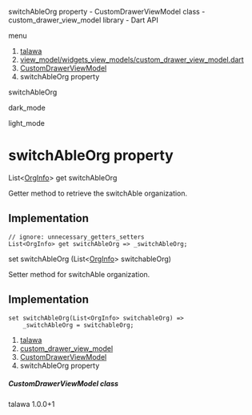 




switchAbleOrg property - CustomDrawerViewModel class - custom\_drawer\_view\_model library - Dart API







menu

1. [talawa](../../index.html)
2. [view\_model/widgets\_view\_models/custom\_drawer\_view\_model.dart](../../view_model_widgets_view_models_custom_drawer_view_model/view_model_widgets_view_models_custom_drawer_view_model-library.html)
3. [CustomDrawerViewModel](../../view_model_widgets_view_models_custom_drawer_view_model/CustomDrawerViewModel-class.html)
4. switchAbleOrg property

switchAbleOrg


dark\_mode

light\_mode




# switchAbleOrg property


List<[OrgInfo](../../models_organization_org_info/OrgInfo-class.html)>
get
switchAbleOrg

Getter method to retrieve the switchAble organization.


## Implementation

```
// ignore: unnecessary_getters_setters
List<OrgInfo> get switchAbleOrg => _switchAbleOrg;
```


set
switchAbleOrg
(List<[OrgInfo](../../models_organization_org_info/OrgInfo-class.html)> switchableOrg)

Setter method for switchAble organization.


## Implementation

```
set switchAbleOrg(List<OrgInfo> switchableOrg) =>
    _switchAbleOrg = switchableOrg;
```


 


1. [talawa](../../index.html)
2. [custom\_drawer\_view\_model](../../view_model_widgets_view_models_custom_drawer_view_model/view_model_widgets_view_models_custom_drawer_view_model-library.html)
3. [CustomDrawerViewModel](../../view_model_widgets_view_models_custom_drawer_view_model/CustomDrawerViewModel-class.html)
4. switchAbleOrg property

##### CustomDrawerViewModel class





talawa
1.0.0+1







